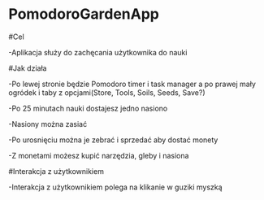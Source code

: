 # PomodoroGardenApp

#Cel

-Aplikacja służy do zachęcania użytkownika do nauki


#Jak działa

-Po lewej stronie będzie Pomodoro timer i task manager a po prawej mały ogródek i taby z 
opcjami(Store, Tools, Soils, Seeds, Save?)

-Po 25 minutach nauki dostajesz jedno nasiono

-Nasiony można zasiać

-Po urosnięciu można je zebrać i sprzedać aby dostać monety 

-Z monetami możesz kupić narzędzia, gleby i nasiona


#Interakcja z użytkownikiem

-Interakcja z użytkownikiem polega na klikanie w guziki myszką
